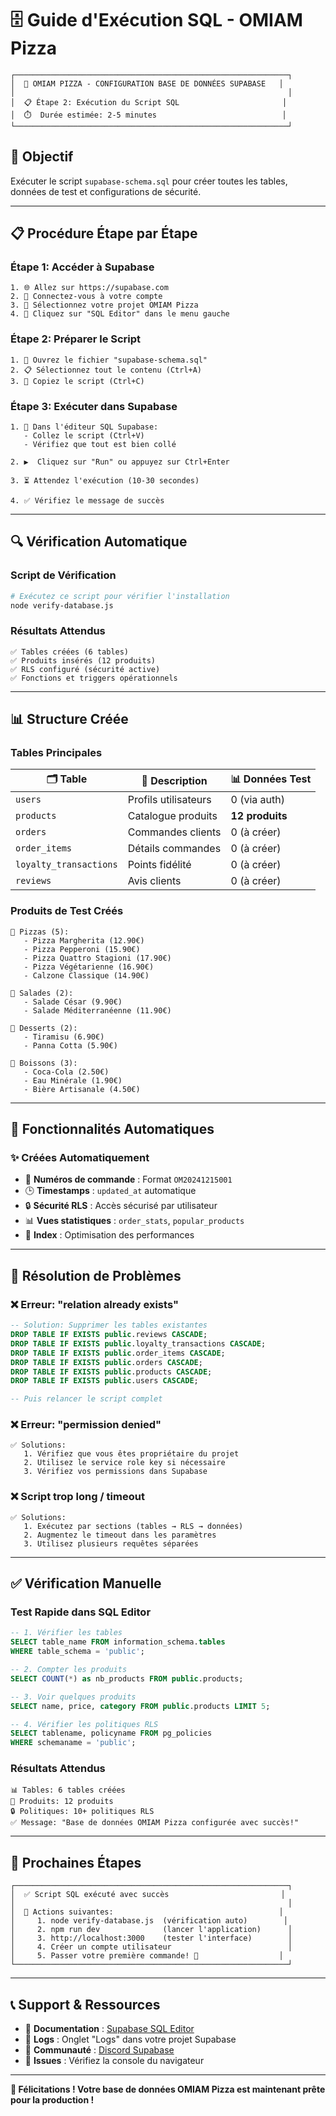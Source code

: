 # 🗄️ **Guide d'Exécution SQL - OMIAM Pizza**

```
┌─────────────────────────────────────────────────────────────┐
│  🍕 OMIAM PIZZA - CONFIGURATION BASE DE DONNÉES SUPABASE   │
│                                                             │
│  📋 Étape 2: Exécution du Script SQL                       │
│  ⏱️  Durée estimée: 2-5 minutes                            │
└─────────────────────────────────────────────────────────────┘
```

## 🎯 **Objectif**
Exécuter le script `supabase-schema.sql` pour créer toutes les tables, données de test et configurations de sécurité.

---

## 📋 **Procédure Étape par Étape**

### **Étape 1: Accéder à Supabase**
```
1. 🌐 Allez sur https://supabase.com
2. 🔑 Connectez-vous à votre compte
3. 📂 Sélectionnez votre projet OMIAM Pizza
4. 📝 Cliquez sur "SQL Editor" dans le menu gauche
```

### **Étape 2: Préparer le Script**
```
1. 📁 Ouvrez le fichier "supabase-schema.sql"
2. 📋 Sélectionnez tout le contenu (Ctrl+A)
3. 📄 Copiez le script (Ctrl+C)
```

### **Étape 3: Exécuter dans Supabase**
```
1. 📝 Dans l'éditeur SQL Supabase:
   - Collez le script (Ctrl+V)
   - Vérifiez que tout est bien collé
   
2. ▶️  Cliquez sur "Run" ou appuyez sur Ctrl+Enter

3. ⏳ Attendez l'exécution (10-30 secondes)

4. ✅ Vérifiez le message de succès
```

---

## 🔍 **Vérification Automatique**

### **Script de Vérification**
```bash
# Exécutez ce script pour vérifier l'installation
node verify-database.js
```

### **Résultats Attendus**
```
✅ Tables créées (6 tables)
✅ Produits insérés (12 produits)
✅ RLS configuré (sécurité active)
✅ Fonctions et triggers opérationnels
```

---

## 📊 **Structure Créée**

### **Tables Principales**
| 🗂️ Table | 📝 Description | 📊 Données Test |
|-----------|----------------|------------------|
| `users` | Profils utilisateurs | 0 (via auth) |
| `products` | Catalogue produits | **12 produits** |
| `orders` | Commandes clients | 0 (à créer) |
| `order_items` | Détails commandes | 0 (à créer) |
| `loyalty_transactions` | Points fidélité | 0 (à créer) |
| `reviews` | Avis clients | 0 (à créer) |

### **Produits de Test Créés**
```
🍕 Pizzas (5):
   - Pizza Margherita (12.90€)
   - Pizza Pepperoni (15.90€)
   - Pizza Quattro Stagioni (17.90€)
   - Pizza Végétarienne (16.90€)
   - Calzone Classique (14.90€)

🥗 Salades (2):
   - Salade César (9.90€)
   - Salade Méditerranéenne (11.90€)

🍰 Desserts (2):
   - Tiramisu (6.90€)
   - Panna Cotta (5.90€)

🥤 Boissons (3):
   - Coca-Cola (2.50€)
   - Eau Minérale (1.90€)
   - Bière Artisanale (4.50€)
```

---

## 🔧 **Fonctionnalités Automatiques**

### **✨ Créées Automatiquement**
- 🔢 **Numéros de commande** : Format `OM20241215001`
- 🕒 **Timestamps** : `updated_at` automatique
- 🔒 **Sécurité RLS** : Accès sécurisé par utilisateur
- 📊 **Vues statistiques** : `order_stats`, `popular_products`
- 🚀 **Index** : Optimisation des performances

---

## 🚨 **Résolution de Problèmes**

### **❌ Erreur: "relation already exists"**
```sql
-- Solution: Supprimer les tables existantes
DROP TABLE IF EXISTS public.reviews CASCADE;
DROP TABLE IF EXISTS public.loyalty_transactions CASCADE;
DROP TABLE IF EXISTS public.order_items CASCADE;
DROP TABLE IF EXISTS public.orders CASCADE;
DROP TABLE IF EXISTS public.products CASCADE;
DROP TABLE IF EXISTS public.users CASCADE;

-- Puis relancer le script complet
```

### **❌ Erreur: "permission denied"**
```
✅ Solutions:
   1. Vérifiez que vous êtes propriétaire du projet
   2. Utilisez le service role key si nécessaire
   3. Vérifiez vos permissions dans Supabase
```

### **❌ Script trop long / timeout**
```
✅ Solutions:
   1. Exécutez par sections (tables → RLS → données)
   2. Augmentez le timeout dans les paramètres
   3. Utilisez plusieurs requêtes séparées
```

---

## ✅ **Vérification Manuelle**

### **Test Rapide dans SQL Editor**
```sql
-- 1. Vérifier les tables
SELECT table_name FROM information_schema.tables 
WHERE table_schema = 'public';

-- 2. Compter les produits
SELECT COUNT(*) as nb_products FROM public.products;

-- 3. Voir quelques produits
SELECT name, price, category FROM public.products LIMIT 5;

-- 4. Vérifier les politiques RLS
SELECT tablename, policyname FROM pg_policies 
WHERE schemaname = 'public';
```

### **Résultats Attendus**
```
📊 Tables: 6 tables créées
🍕 Produits: 12 produits
🔒 Politiques: 10+ politiques RLS
✅ Message: "Base de données OMIAM Pizza configurée avec succès!"
```

---

## 🎯 **Prochaines Étapes**

```
┌─────────────────────────────────────────────────────────────┐
│  ✅ Script SQL exécuté avec succès                         │
│                                                             │
│  🚀 Actions suivantes:                                     │
│     1. node verify-database.js  (vérification auto)        │
│     2. npm run dev              (lancer l'application)      │
│     3. http://localhost:3000    (tester l'interface)        │
│     4. Créer un compte utilisateur                          │
│     5. Passer votre première commande! 🍕                  │
└─────────────────────────────────────────────────────────────┘
```

---

## 📞 **Support & Ressources**

- 📖 **Documentation** : [Supabase SQL Editor](https://supabase.com/docs/guides/database)
- 🔧 **Logs** : Onglet "Logs" dans votre projet Supabase
- 💬 **Communauté** : [Discord Supabase](https://discord.supabase.com)
- 🐛 **Issues** : Vérifiez la console du navigateur

---

**🎉 Félicitations ! Votre base de données OMIAM Pizza est maintenant prête pour la production !**